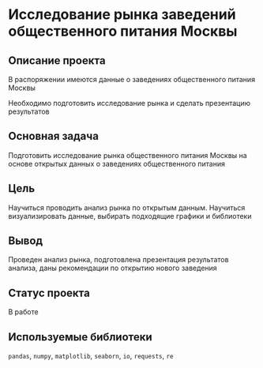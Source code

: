# Исследование рынка заведений общественного питания Москвы

## Описание проекта

В распоряжении имеются данные о заведениях общественного питания Москвы

Необходимо подготовить исследование рынка и сделать презентацию результатов

## Основная задача

Подготовить исследование рынка общественного питания Москвы на основе открытых данных о заведениях общественного питания

## Цель

Научиться проводить анализ рынка по открытым данным. Научиться визуализировать данные, выбирать подходящие графики и библиотеки

## Вывод

Проведен анализ рынка, подготовлена презентация результатов анализа, даны рекомендации по открытию нового заведения

## Статус проекта

В работе

## Используемые библиотеки

<code>pandas</code>, <code>numpy</code>, <code>matplotlib</code>, <code>seaborn</code>, <code>io</code>, <code>requests</code>, <code>re</code>